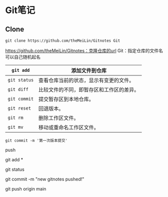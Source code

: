 # Git笔记

## Clone

```git
git clone https://github.com/theMeiLin/Gitnotes Git
```

https://github.com/theMeiLin/Gitnotes：克隆仓库的url  Git：指定仓库的文件名 可以自己随机起名

| `git add`    | 添加文件到仓库                           |
| ------------ | ---------------------------------------- |
| `git status` | 查看仓库当前的状态，显示有变更的文件。   |
| `git diff`   | 比较文件的不同，即暂存区和工作区的差异。 |
| `git commit` | 提交暂存区到本地仓库。                   |
| `git reset`  | 回退版本。                               |
| `git rm`     | 删除工作区文件。                         |
| `git mv`     | 移动或重命名工作区文件。                 |

```
git commit -m '第一次版本提交'
```

push

git add *

git status

git commit -m "new gitnotes pushed!"

git push origin main

